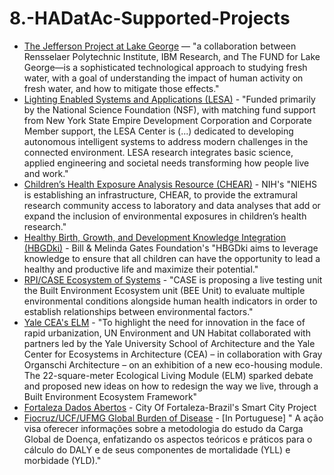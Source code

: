 # 8.-HADatAc-Supported-Projects

* [The Jefferson Project at Lake George](http://jeffersonproject.rpi.edu/) — "a collaboration between Rensselaer Polytechnic Institute, IBM Research, and The FUND for Lake George—is a sophisticated technological approach to studying fresh water, with a goal of understanding the impact of human activity on fresh water, and how to mitigate those effects."
* [Lighting Enabled Systems and Applications \(LESA\)](https://lesa.rpi.edu/) - "Funded primarily by the National Science Foundation \(NSF\), with matching fund support from New York State Empire Development Corporation and Corporate Member support, the LESA Center is \(...\) dedicated to developing autonomous intelligent systems to address modern challenges in the connected environment. LESA research integrates basic science, applied engineering and societal needs transforming how people live and work."
* [Children’s Health Exposure Analysis Resource \(CHEAR\)](https://www.niehs.nih.gov/research/supported/exposure/chear/) - NIH's "NIEHS is establishing an infrastructure, CHEAR, to provide the extramural research community access to laboratory and data analyses that add or expand the inclusion of environmental exposures in children’s health research."
* [Healthy Birth, Growth, and Development Knowledge Integration \(HBGDki\)](http://hbgdki.org/) - Bill & Melinda Gates Foundation's "HBGDki aims to leverage knowledge to ensure that all children can have the opportunity to lead a healthy and productive life and maximize their potential."
* [RPI/CASE Ecosystem of Systems](http://www.case.rpi.edu/page/project.php?pageid=13) - "CASE is proposing a live testing unit the Built Environment Ecosystem unit \(BEE Unit\) to evaluate multiple environmental conditions alongside human health indicators in order to establish relationships between environmental factors."
* [Yale CEA's ELM](https://www.cea.yale.edu/elm) - "To highlight the need for innovation in the face of rapid urbanization, UN Environment and UN Habitat collaborated with partners led by the Yale University School of Architecture and the Yale Center for Ecosystems in Architecture \(CEA\) – in collaboration with Gray Organschi Architecture – on an exhibition of a new eco-housing module. The 22-square-meter Ecological Living Module \(ELM\) sparked debate and proposed new ideas on how to redesign the way we live, through a Built Environment Ecosystem Framework"
* [Fortaleza Dados Abertos](http://dados.fortaleza.ce.gov.br/portal/) - City Of Fortaleza-Brazil's Smart City Project
* [Fiocruz/UCF/UFMG Global Burden of Disease](https://portal.fiocruz.br/noticia/aspectos-teoricos-e-praticos-do-processo-de-estimativa-da-carga-de-doenca-e-tema-de-curso-na) - \[In Portuguese\] " A ação visa oferecer informações sobre a metodologia do estudo da Carga Global de Doença, enfatizando os aspectos teóricos e práticos para o cálculo do DALY e de seus componentes de mortalidade \(YLL\) e morbidade \(YLD\)."

